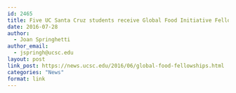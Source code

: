 ```yaml
---
id: 2465
title: Five UC Santa Cruz students receive Global Food Initiative Fellowships
date: 2016-07-28
author:
  - Joan Springhetti
author_email:
  - jspringh@ucsc.edu
layout: post
link_post: https://news.ucsc.edu/2016/06/global-food-fellowships.html
categories: "News"
format: link
---
```

